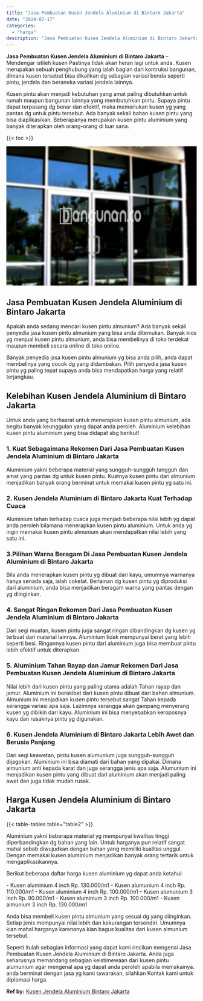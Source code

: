 ```yaml
---
title: "Jasa Pembuatan Kusen Jendela Aluminium di Bintaro Jakarta"
date: "2024-07-17"
categories: 
  - "harga"
description: "Jasa Pembuatan Kusen Jendela Aluminium di Bintaro Jakarta. Seperti itulah sebagian informasi yang dapat kami rincikan mengenai Jasa Pembuatan Kusen Jendela A..."
---
```


**Jasa Pembuatan Kusen Jendela Aluminium di Bintaro Jakarta** – Mendengar istileh kusen Pastinya tidak akan heran lagi untuk anda. Kusen merupakan sebuah penghubung yang ialah bagian dari kontruksi bangunan, dimana kusen tersebut bisa dikaitkan dg sebagian variasi benda seperti pintu, jendela dan beraneka variasi jendela lainnya.

Kusen pintu akan menjadi kebutuhan yang amat paling dibutuhkan untuk rumah maupun bangunan lainnya yang membutuhkan pintu. Supaya pintu dapat terpasang dg benar dan efektif, maka memerlukan kusen yg yang pantas dg untuk pintu tersebut. Ada banyak sekali bahan kusen pintu yang bisa diaplikasikan. Beberapanya merupakan kusen pintu aluminium yang banyak diterapkan oleh orang-orang di luar sana.

{{< toc >}}

![Jasa Pembuatan Kusen Jendela Aluminium di Bintaro Jakarta](/images/harga-kusen-jendela-alumunium-15.png)

## Jasa Pembuatan Kusen Jendela Aluminium di Bintaro Jakarta

Apakah anda sedang mencari kusen pintu almunium? Ada banyak sekali penyedia jasa kusen pintu almunium yang bisa anda ditemukan. Banyak kios yg menjual kusen pintu almunium, anda bisa membelinya di toko terdekat maupun membeli secara online di toko online.

Banyak penyedia jasa kusen pintu almunium yg bisa anda pilih, anda dapat membelinya yang cocok dg yang didambakan. Pilih penyedia jasa kusen pintu yg paling tepat supaya anda bisa mendapatkan harga yang relatif terjangkau.

## Kelebihan Kusen Jendela Aluminium di Bintaro Jakarta

Untuk anda yang berhasrat untuk menerapkan kusen pintu almunium, ada begitu banyak keunggulan yang dapat anda peroleh. Aluminium kelebihan kusen pintu aluminium yang bisa didapat sbg berikut!

### 1\. Kuat Sebagaimana Rekomen Dari Jasa Pembuatan Kusen Jendela Aluminium di Bintaro Jakarta

Aluminium yakni beberapa material yang sungguh-sungguh tangguh dan amat yang pantas dg untuk kusen pintu. Kuatnya kusen pintu dari almunium menjadikan banyak orang berminat untuk memakai kusen pintu yg satu ini.

### 2\. Kusen Jendela Aluminium di Bintaro Jakarta Kuat Terhadap Cuaca

Aluminium tahan terhadap cuaca juga menjadi beberapa nilai lebih yg dapat anda peroleh bilamana menerapkan kusen pintu aluminium. Untuk anda yg ingin memakai kusen pintu almunium akan mendapatkan nilai lebih yang satu ini.

### 3.Pilihan Warna Beragam Di Jasa Pembuatan Kusen Jendela Aluminium di Bintaro Jakarta

Bila anda menerapkan kusen pintu yg dibuat dari kayu, umumnya warnanya hanya senada saja, ialah cokelat. Berlainan dg kusen pintu yg diproduksi dari aluminium, anda bisa menjadikan beragam warna yang pantas dengan yg diinginkan.

### 4\. Sangat Ringan Rekomen Dari Jasa Pembuatan Kusen Jendela Aluminium di Bintaro Jakarta

Dari segi muatan, kusen pintu juga sangat ringan dibandingkan dg kusen yg terbuat dari material lainnya. Aluminium tidak mempunyai berat yang lebih seperti besi. Ringannya kusen pintu dari aluminium juga bisa membuat pintu lebih efektif untuk diterapkan.

### 5\. Aluminium Tahan Rayap dan Jamur Rekomen Dari Jasa Pembuatan Kusen Jendela Aluminium di Bintaro Jakarta

Nilai lebih dari kusen pintu yang paling utama adalah Tahan rayap dan jamur. Aluminium ini berakibat dari kusen pintu dibuat dari bahan almunium. Almunium ini menjadikan kusen pintu tersebut sangat Tahan kepada serangga variasi apa saja. Lazimnya serangga akan gampang menyerang kusen yg dibikin dari kayu. Aluminium ini bisa menyebabkan keroposnya kayu dan rusaknya pintu yg digunakan.

### 6\. Kusen Jendela Aluminium di Bintaro Jakarta Lebih Awet dan Berusia Panjang

Dari segi keawetan, pintu kusen alumunium juga sungguh-sungguh dijagokan. Aluminium ini bisa diamati dari bahan yang dipakai. Dimana almunium anti kepada karat dan juga serangga jenis apa saja. Alumunium ini menjadikan kusen pintu yang dibuat dari aluminium akan menjadi paling awet dan juga tidak mudah rusak.

## Harga Kusen Jendela Aluminium di Bintaro Jakarta

{{< table-tables table="table2" >}}

Aluminium yakni beberapa material yg mempunyai kwalitas tinggi diperbandingkan dg bahan yang lain. Untuk harganya pun relatif sangat mahal sebab diwujudkan dengan bahan yang memiliki kualitas unggul. Dengan memakai kusen aluminium menjadikan banyak orang tertarik untuk mengaplikasikannya.

Berikut beberapa daftar harga kusen aluminium yg dapat anda ketahui:

\- Kusen aluminium 4 inch Rp. 130.000/m1 - Kusen alumunium 4 inch Rp. 110.000/m1 - Kusen aluminium 4 inch Rp. 100.000/m1 - Kusen alumunium 3 inch Rp. 90.000/m1 - Kusen aluminium 3 inch Rp. 100.000/m1 - Kusen almunium 3 inch Rp. 130.000/m1

Anda bisa membeli kusen pintu almunium yang sesuai dg yang diinginkan. Setiap jenis mempunyai nilai lebih dan kekurangan tersendiri. Umumnya kian mahal harganya karenanya kian bagus kualitas dari kusen almunium tersebut.

Seperti itulah sebagian informasi yang dapat kami rincikan mengenai Jasa Pembuatan Kusen Jendela Aluminium di Bintaro Jakarta. Anda juga seharusnya memandang sebagian keistimewaan dari kusen pintu alumunium agar mengenal apa yg dapat anda peroleh apabila memakainya. anda berminat dengan jasa yg kami tawarakan, silahkan Kontak kami untuk diplomasi harga.

**Ref by:** [Kusen Jendela Aluminium Bintaro Jakarta](https://id.wikipedia.org/wiki/Kusen)
